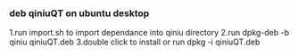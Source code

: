 ### deb qiniuQT on ubuntu desktop
1.run import.sh to import dependance into qiniu directory
2.run dpkg-deb -b qiniu qiniuQT.deb
3.double click to install or run dpkg -i qiniuQT.deb
